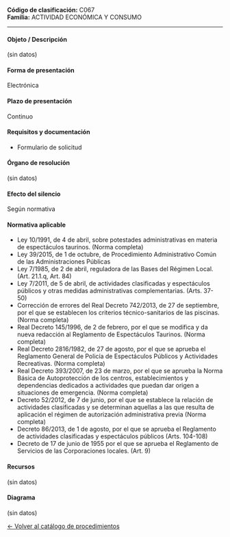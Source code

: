 
**Código de clasificación:** C067  
**Familia:** ACTIVIDAD ECONÓMICA Y CONSUMO

---

#### Objeto / Descripción

(sin datos)

#### Forma de presentación

Electrónica

#### Plazo de presentación

Continuo

#### Requisitos y documentación


- Formulario de solicitud

#### Órgano de resolución

(sin datos)

#### Efecto del silencio

Según normativa

#### Normativa aplicable


- Ley 10/1991, de 4 de abril, sobre potestades administrativas en materia de espectáculos taurinos. (Norma completa)
- Ley 39/2015, de 1 de octubre, de Procedimiento Administrativo Común de las Administraciones Públicas
- Ley 7/1985, de 2 de abril, reguladora de las Bases del Régimen Local. (Art. 21.1.q, Art. 84)
- Ley 7/2011, de 5 de abril, de actividades clasificadas y espectáculos públicos y otras medidas administrativas complementarias. (Arts. 37-50)
- Corrección de errores del Real Decreto 742/2013, de 27 de septiembre, por el que se establecen los criterios técnico-sanitarios de las piscinas. (Norma completa)
- Real Decreto 145/1996, de 2 de febrero, por el que se modifica y da nueva redacción al Reglamento de Espectáculos Taurinos. (Norma completa)
- Real Decreto 2816/1982, de 27 de agosto, por el que se aprueba el Reglamento General de Policía de Espectáculos Públicos y Actividades Recreativas. (Norma completa)
- Real Decreto 393/2007, de 23 de marzo, por el que se aprueba la Norma Básica de Autoprotección de los centros, establecimientos y dependencias dedicados a actividades que puedan dar origen a situaciones de emergencia. (Norma completa)
- Decreto 52/2012, de 7 de junio, por el que se establece la relación de actividades clasificadas y se determinan aquellas a las que resulta de aplicación el régimen de autorización administrativa previa (Norma completa)
- Decreto 86/2013, de 1 de agosto, por el que se aprueba el Reglamento de actividades clasificadas y espectáculos públicos (Arts. 104-108)
- Decreto de 17 de junio de 1955 por el que se aprueba el Reglamento de Servicios de las Corporaciones locales. (Art. 9)

#### Recursos

(sin datos)

#### Diagrama

(sin datos)

 
[← Volver al catálogo de procedimientos](../buscador.md)
